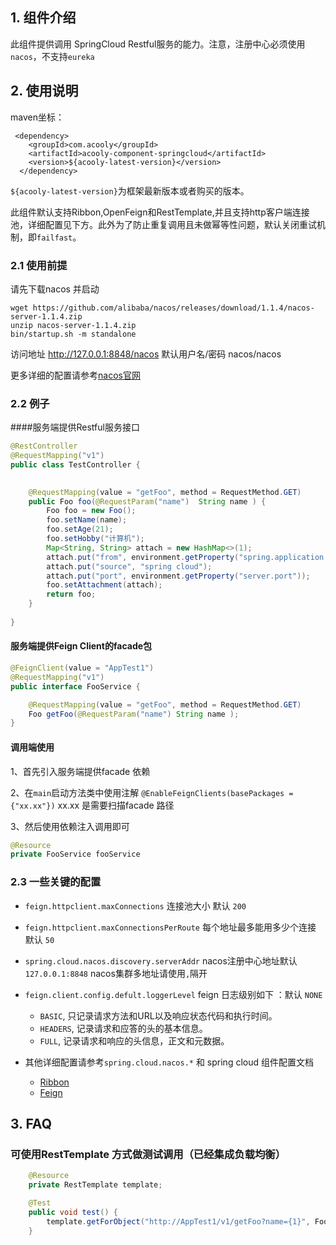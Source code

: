<!-- title: springCloud组件 -->
<!-- type: infrastructure -->
<!-- author: aleishus -->

## 1. 组件介绍

此组件提供调用 SpringCloud Restful服务的能力。注意，注册中心必须使用`nacos`，不支持`eureka`

## 2. 使用说明

maven坐标：

     <dependency>
        <groupId>com.acooly</groupId>
        <artifactId>acooly-component-springcloud</artifactId>
        <version>${acooly-latest-version}</version>
      </dependency>

`${acooly-latest-version}`为框架最新版本或者购买的版本。

此组件默认支持Ribbon,OpenFeign和RestTemplate,并且支持http客户端连接池，详细配置见下方。此外为了防止重复调用且未做幂等性问题，默认关闭重试机制，即`failfast`。


    
### 2.1 使用前提

请先下载nacos 并启动

```shell
wget https://github.com/alibaba/nacos/releases/download/1.1.4/nacos-server-1.1.4.zip
unzip nacos-server-1.1.4.zip
bin/startup.sh -m standalone
```

访问地址 http://127.0.0.1:8848/nacos  默认用户名/密码 nacos/nacos

更多详细的配置请参考[nacos官网](https://nacos.io/)

### 2.2 例子

####服务端提供Restful服务接口

```java
@RestController
@RequestMapping("v1")
public class TestController {

 
    @RequestMapping(value = "getFoo", method = RequestMethod.GET)
    public Foo foo(@RequestParam("name")  String name ) {
        Foo foo = new Foo();
        foo.setName(name);
        foo.setAge(21);
        foo.setHobby("计算机");
        Map<String, String> attach = new HashMap<>(1);
        attach.put("from", environment.getProperty("spring.application.name")); //name is AppTest1
        attach.put("source", "spring cloud");
        attach.put("port", environment.getProperty("server.port"));
        foo.setAttachment(attach);
        return foo;
    }
    
}
```
#### 服务端提供Feign Client的facade包

```java
@FeignClient(value = "AppTest1")
@RequestMapping("v1")
public interface FooService {

    @RequestMapping(value = "getFoo", method = RequestMethod.GET)
    Foo getFoo(@RequestParam("name") String name );
}

```

#### 调用端使用
1、首先引入服务端提供facade 依赖

2、在`main`启动方法类中使用注解 `@EnableFeignClients(basePackages = {"xx.xx"})` xx.xx 是需要扫描facade 路径

3、然后使用依赖注入调用即可

```java
@Resource
private FooService fooService
```

### 2.3 一些关键的配置
* `feign.httpclient.maxConnections` 连接池大小 默认 `200`
* `feign.httpclient.maxConnectionsPerRoute` 每个地址最多能用多少个连接 默认 `50`
* `spring.cloud.nacos.discovery.serverAddr` nacos注册中心地址默认 `127.0.0.1:8848` nacos集群多地址请使用`,`隔开
* `feign.client.config.defult.loggerLevel` feign 日志级别如下 ：默认 `NONE`
  * `BASIC`, 只记录请求方法和URL以及响应状态代码和执行时间。
  * `HEADERS`, 记录请求和应答的头的基本信息。
  * `FULL`, 记录请求和响应的头信息，正文和元数据。

* 其他详细配置请参考`spring.cloud.nacos.*` 和 spring cloud 组件配置文档
    * [Ribbon](https://cloud.spring.io/spring-cloud-netflix/multi/multi_spring-cloud-ribbon.html)
    * [Feign](https://cloud.spring.io/spring-cloud-netflix/multi/multi_spring-cloud-feign.html) 

## 3. FAQ
### 可使用RestTemplate 方式做测试调用（已经集成负载均衡）

```java
    @Resource
    private RestTemplate template;

    @Test
    public void test() {
        template.getForObject("http://AppTest1/v1/getFoo?name={1}", Foo.class, "212");
    }

```


